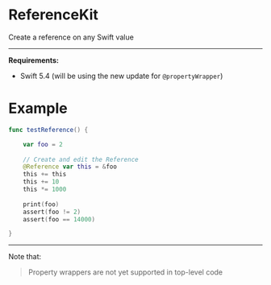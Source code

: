 # ReferenceKit
Create a reference on any Swift value

---

**Requirements:**
- Swift 5.4 (will be using the new update for `@propertyWrapper`)



# Example

```swift
func testReference() {

    var foo = 2
    
    // Create and edit the Reference
    @Reference var this = &foo
    this += this
    this += 10
    this *= 1000
    
    print(foo)
    assert(foo != 2)
    assert(foo == 14000)

}
```

---

Note that:
> Property wrappers are not yet supported in top-level code
